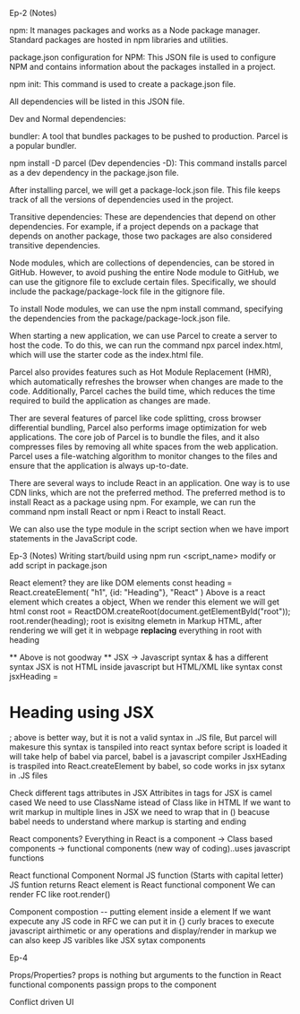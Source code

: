 Ep-2 (Notes)

npm: It manages packages and works as a Node package manager. Standard packages are hosted in npm libraries and utilities.

package.json configuration for NPM: This JSON file is used to configure NPM and contains information about the packages installed in a project.

npm init: This command is used to create a package.json file.

All dependencies will be listed in this JSON file.

Dev and Normal dependencies:

bundler: A tool that bundles packages to be pushed to production. Parcel is a popular bundler.

npm install -D parcel (Dev dependencies -D): This command installs parcel as a dev dependency in the package.json file.

After installing parcel, we will get a package-lock.json file. This file keeps track of all the versions of dependencies used in the project.

Transitive dependencies: These are dependencies that depend on other dependencies. For example, if a project depends on a package that depends on another package, those two packages are also considered transitive dependencies.

Node modules, which are collections of dependencies, can be stored in GitHub. However, to avoid pushing the entire Node module to GitHub, we can use the gitignore file to exclude certain files. Specifically, we should include the package/package-lock file in the gitignore file.

To install Node modules, we can use the npm install command, specifying the dependencies from the package/package-lock.json file.

When starting a new application, we can use Parcel to create a server to host the code. To do this, we can run the command npx parcel index.html, which will use the starter code as the index.html file.

Parcel also provides features such as Hot Module Replacement (HMR), which automatically refreshes the browser when changes are made to the code. Additionally, Parcel caches the build time, which reduces the time required to build the application as changes are made.

Ther are several features of parcel like code splitting, cross browser differential bundling, Parcel also performs image optimization for web applications. The core job of Parcel is to bundle the files, and it also compresses files by removing all white spaces from the web application. Parcel uses a file-watching algorithm to monitor changes to the files and ensure that the application is always up-to-date.

There are several ways to include React in an application. One way is to use CDN links, which are not the preferred method. The preferred method is to install React as a package using npm. For example, we can run the command npm install React or npm i React to install React.

We can also use the type module in the script section when we have import statements in the JavaScript code.

Ep-3 (Notes)
Writing start/build using npm run <script_name> modify or add script in package.json

React element? they are like DOM elements
const heading = React.createElement(
"h1",
{id: "Heading"},
"React"
)
Above is a react element which creates a object, When we render this element we will get html
const root = ReactDOM.createRoot(document.getElementById("root"));
root.render(heading);
root is exisitng elemetn in Markup HTML, after rendering we will get it in webpage **replacing** everything in root with heading

** Above is not goodway **
JSX -> Javascript syntax & has a different syntax
JSX is not HTML inside javascript but HTML/XML like syntax
const jsxHeading = <h1 id="Heading">Heading using JSX</h1>;
above is better way, but it is not a valid syntax in .JS file,
But parcel will makesure this syntax is tanspiled into react syntax before script is loaded it will take help of babel via parcel, babel is a javascript compiler
JsxHEading is traspiled into React.createElement by babel, so code works in jsx sytanx in .JS files

Check different tags attributes in JSX
Attribites in tags for JSX is camel cased
We need to use ClassName istead of Class like in HTML
If we want to writ markup in multiple lines in JSX we need to wrap that in () beacuse babel needs to understand where markup is starting and ending

React components?
Everything in React is a component
-> Class based components
-> functional components (new way of coding)..uses javascript functions

React functional Component
Normal JS function (Starts with capital letter)
JS funtion returns React element is React functional component
We can render FC like root.render(<RFC/>)

Component compostion -- putting element inside a element
If we want expecute any JS code in RFC we can put it in {} curly braces to execute javascript airthimetic or any operations and display/render in markup we can also keep JS varibles like JSX sytax components

Ep-4

Props/Properties?
props is nothing but arguments to the function in React functional components passign props to the component

Conflict driven UI
